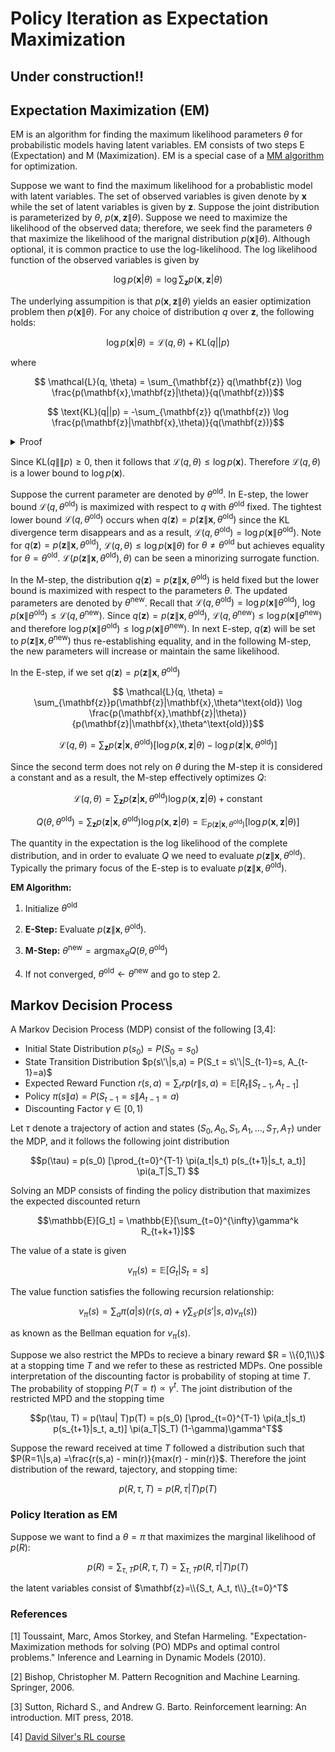 # Policy Iteration as Expectation Maximization

## Under construction!!

## Expectation Maximization (EM)

EM is an algorithm for finding the maximum likelihood parameters $\theta$ for probabilistic models having latent variables. EM consists of two steps E (Expectation) and M (Maximization). EM is a special case of a [MM algorithm](https://en.wikipedia.org/wiki/MM_algorithm) for optimization.

Suppose we want to find the maximum likelihood for a probablistic model with latent variables. The set of observed variables is given denote by $\mathbf{x}$ while the set of latent variables is given by $\mathbf{z}$. Suppose the joint distribution is parameterized by $\theta$, $p(\mathbf{x}, \mathbf{z}\|\theta)$. Suppose we need to maximize the likelihood of the observed data; therefore, we seek find the parameters $\theta$ that maximize the likelihood of the marignal distribution $p(\mathbf{x}\|\theta)$. Although optional, it is common practice to use the log-likelihood.
The log likelihood function of the observed variables is given by 

$$\log p(\mathbf{x}|\theta) = \log \sum_{\mathbf{z}} p(\mathbf{x}, \mathbf{z}|\theta)$$

The underlying assumpition is that $p(\mathbf{x},\mathbf{z}\|\theta)$ 
yields an easier optimization problem then $p(\mathbf{x}\|\theta)$. For any choice of distribution $q$ over $\mathbf{z}$, the following holds:

$$\log p(\mathbf{x}|\theta) = \mathcal{L}(q,\theta) + \text{KL}(q||p)$$

where 

$$ \mathcal{L}(q, \theta) = \sum_{\mathbf{z}} q(\mathbf{z}) \log \frac{p(\mathbf{x},\mathbf{z}|\theta)}{q(\mathbf{z})}$$

$$ \text{KL}(q||p) = -\sum_{\mathbf{z}} q(\mathbf{z}) \log \frac{p(\mathbf{z}|\mathbf{x},\theta)}{q(\mathbf{z})}$$

<details>
  <summary>Proof</summary>
  
$$ \mathcal{L}(q, \theta) = \sum_{\mathbf{z}} q(\mathbf{z}) [\log p(\mathbf{x},\mathbf{z}|\theta) - \log q(\mathbf{z})]$$
$$ \mathcal{L}(q, \theta) = \sum_{\mathbf{z}} q(\mathbf{z}) [\log p(\mathbf{z}|\mathbf{x},\theta) + \log p(\mathbf{x}) - \log q(\mathbf{z})]$$
$$ \mathcal{L}(q, \theta) = \sum_{\mathbf{z}} q(\mathbf{z}) [\log p(\mathbf{z}|\mathbf{x},\theta) - \log q(\mathbf{z})] + \log p(\mathbf{x}) $$

$$ \mathcal{L}(q, \theta) = -\text{KL}(q||p) + \log p(\mathbf{x}) $$ 

</details>

Since $\text{KL}(q\|\|p) \ge 0$, then it follows that $\mathcal{L}(q,\theta) \le \log p(\mathbf{x})$. Therefore $\mathcal{L}(q,\theta)$ is a lower bound to $\log p(\mathbf{x})$. 

Suppose the current parameter are denoted by $\theta^{\text{old}}$. In E-step, the lower bound $\mathcal{L}(q,\theta^\text{old})$ is maximized with respect to $q$ with $\theta^\text{old}$ fixed. The tightest lower bound $\mathcal{L}(q,\theta^\text{old})$ occurs when $q(\mathbf{z}) = p(\mathbf{z}\|\mathbf{x},\theta^\text{old})$ since the KL divergence term disappears and as a result, $\mathcal{L}(q,\theta^\text{old}) = \log p(\mathbf{x} \| \theta^{\text{old}})$. Note for $q(\mathbf{z}) = p(\mathbf{z}\|\mathbf{x},\theta^\text{old})$, $\mathcal{L}(q, \theta) \le \log p(\mathbf{x}\| \theta)$ for $\theta \neq \theta^{\text{old}}$ but achieves equality for $\theta = \theta^\text{old}$. $\mathcal{L}(p(\mathbf{z}\|\mathbf{x},\theta^\text{old}), \theta)$ can be seen a minorizing surrogate function.

In the M-step, the distribution $q(\mathbf{z}) = p(\mathbf{z}\|\mathbf{x},\theta^\text{old})$  is held fixed but the lower bound is maximized with respect to the parameters $\theta$. The updated parameters are denoted by $\theta^\text{new}$. Recall that $\mathcal{L}(q, \theta^{\text{old}}) = \log p(\mathbf{x} \| \theta^{\text{old}})$, $\log p(\mathbf{x} \| \theta^{\text{old}}) \le \mathcal{L}(q, \theta^\text{new})$. Since $q(\mathbf{z}) = p(\mathbf{z}\|\mathbf{x},\theta^\text{old})$, $\mathcal{L}(q, \theta^\text{new}) \le \log p(\mathbf{x}\|\theta^\text{new})$ and therefore $\log p(\mathbf{x} \| \theta^{\text{old}}) \le \log p(\mathbf{x} \| \theta^{\text{new}})$. In next E-step, $q(\mathbf{z})$ will be set to $p(\mathbf{z}\|\mathbf{x},\theta^\text{new})$ thus re-establishing equality, and in the following M-step, the new parameters will increase or maintain the same likelihood.

In the E-step, if we set $q(\mathbf{z}) = p(\mathbf{z}\|\mathbf{x},\theta^\text{old})$

$$ \mathcal{L}(q, \theta) = \sum_{\mathbf{z}}p(\mathbf{z}|\mathbf{x},\theta^\text{old}) \log \frac{p(\mathbf{x},\mathbf{z}|\theta)}{p(\mathbf{z}|\mathbf{x},\theta^\text{old})}$$

$$ \mathcal{L}(q, \theta) = \sum_{\mathbf{z}}p(\mathbf{z}|\mathbf{x},\theta^\text{old}) [\log p(\mathbf{x},\mathbf{z}|\theta) - \log p(\mathbf{z}|\mathbf{x},\theta^\text{old})]$$

Since the second term does not rely on $\theta$ during the M-step it is considered a constant and as a result, the M-step effectively optimizes $Q$:

$$ \mathcal{L}(q, \theta) = \sum_{\mathbf{z}}p(\mathbf{z}|\mathbf{x},\theta^\text{old}) \log p(\mathbf{x},\mathbf{z}|\theta) + \text
{constant}$$

$$Q(\theta, \theta^{\text{old}}) = \sum_{\mathbf{z}}p(\mathbf{z}|\mathbf{x},\theta^\text{old}) \log p(\mathbf{x},\mathbf{z}|\theta) = \mathbb{E}_{p(\mathbf{z}|\mathbf{x},\theta^\text{old})}[\log p(\mathbf{x},\mathbf{z}|\theta) ]$$

The quantity in the expectation is the log likelihood of the complete distribution, and in order to evaluate $Q$ we need to evaluate $p(\mathbf{z}\|\mathbf{x},\theta^\text{old})$. Typically the primary focus of the E-step is to evaluate $p(\mathbf{z}\|\mathbf{x},\theta^\text{old})$.

**EM Algorithm:**

1. Initialize $\theta^{\text{old}}$

2. **E-Step:** Evaluate $p(\mathbf{z}\|\mathbf{x},\theta^\text{old})$.

3. **M-Step:** $\theta^{\text{new}} = \text{argmax}_\theta Q(\theta, \theta^{\text{old}})$

4. If not converged, $\theta^{\text{old}} \gets \theta^{\text{new}}$ and go to step 2.





## Markov Decision Process

A Markov Decision Process (MDP) consist of the following [3,4]:
* Initial State Distribution $p(s_0) = P(S_0=s_0)$
* State Transition Distribution $p(s\'\|s,a) = P(S_t = s\'\|S_{t-1}=s, A_{t-1}=a)$
* Expected Reward Function $r(s,a) = \sum_r r p(r\|s,a)  = \mathbb{E}[R_t\|S_{t-1},A_{t-1}]$ 
* Policy $\pi(s\|a) = P(S_{t-1}=s\|A_{t-1}=a)$
* Discounting Factor $\gamma \in [0,1)$


Let $\tau$ denote a trajectory of action and states $(S_0, A_0, S_1, A_1, ..., S_T, A_T)$ under the MDP, and it follows the following joint distribution

$$p(\tau) = p(s_0) [\prod_{t=0}^{T-1}  \pi(a_t|s_t) p(s_{t+1}|s_t, a_t)] \pi(a_T|S_T) $$

Solving an MDP consists of finding the policy distribution that maximizes the expected discounted return

$$\mathbb{E}[G_t] = \mathbb{E}[\sum_{t=0}^{\infty}\gamma^k R_{t+k+1}]$$

The value of a state is given 

$$v_\pi(s) = \mathbb{E}[G_t | S_t = s] $$

The value function satisfies the following recursion relationship:

$$v_\pi(s) = \sum_{a} \pi(a|s) (r(s,a) + \gamma \sum_{s'}p(s'|s,a)v_\pi(s))$$

as known as the Bellman equation for $v_\pi(s)$.

Suppose we also restrict the MPDs to recieve a binary reward $R = \\{0,1\\}$ at a stopping time $T$ and we refer to these as restricted MDPs. One possible interpretation of the discounting factor is probability of stoping at time $T$. The probability of stopping $P(T=t) \propto \gamma^t$. The joint distribution of the restricted MPD and the stopping time 

$$p(\tau, T) = p(\tau| T)p(T) = p(s_0) [\prod_{t=0}^{T-1}  \pi(a_t|s_t) p(s_{t+1}|s_t, a_t)] \pi(a_T|S_T) (1-\gamma)\gamma^T$$


Suppose the reward received at time $T$ followed a distribution such that $P(R=1\|s,a) =\frac{r(s,a) - min(r)}{max(r) - min(r)}$. Therefore the joint distribution of the reward, tajectory, and stopping time: 

$$ p(R, \tau, T) = p(R,\tau| T)p(T)$$

### Policy Iteration as EM

Suppose we want to find a $\theta = \pi$ that maximizes the marginal likelihood of $p(R)$:

$$p(R) = \sum_{\tau, T} p(R, \tau, T) =\sum_{\tau, T} p(R,\tau| T)p(T)$$

the latent variables consist of $\mathbf{z}=\\{S_t, A_t, t\\}_{t=0}^T$







### References

[1] Toussaint, Marc, Amos Storkey, and Stefan Harmeling. "Expectation-Maximization methods for solving (PO) MDPs and optimal control problems." Inference and Learning in Dynamic Models (2010).

[2] Bishop, Christopher M. Pattern Recognition and Machine Learning. Springer, 2006.

[3] Sutton, Richard S., and Andrew G. Barto. Reinforcement learning: An introduction. MIT press, 2018.

[4] [David Silver's RL course](https://www.davidsilver.uk/wp-content/uploads/2020/03/MDP.pdf)